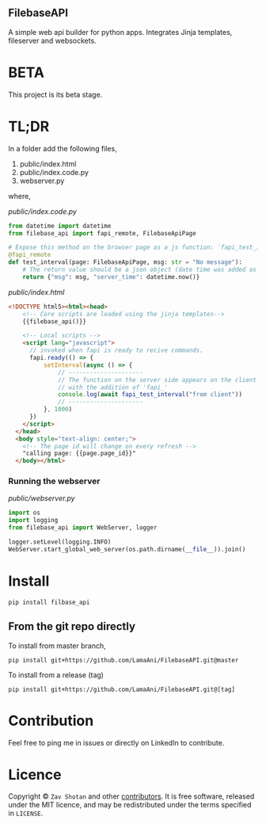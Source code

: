 ## FilebaseAPI

A simple web api builder for python apps. Integrates Jinja templates, fileserver and websockets.

# BETA

This project is its beta stage.

# TL;DR

In a folder add the following files,

1. public/index.html
1. public/index.code.py
1. webserver.py

where,

_public/index.code.py_

```python
from datetime import datetime
from filebase_api import fapi_remote, FilebaseApiPage

# Expose this method on the browser page as a js function: `fapi_test_interval(msg){...}`
@fapi_remote
def test_interval(page: FilebaseApiPage, msg: str = "No message"):
    # The return value should be a json object (date time was added as a special value)
    return {"msg": msg, "server_time": datetime.now()}

```

_public/index.html_

```html
<!DOCTYPE html5><html><head>
    <!-- Core scripts are loaded using the jinja templates-->
    {{filebase_api()}}

    <!-- Local scripts -->
    <script lang="javascript">
      // invoked when fapi is ready to recive commands.
      fapi.ready(() => {
          setInterval(async () => {
              // ---------------------
              // The function on the server side appears on the client
              // with the addition of 'fapi_'
              console.log(await fapi_test_interval("from client"))
              // ---------------------
          }, 1000)
      })
    </script>
  </head>
  <body style="text-align: center;">
    <!-- The page id will change on every refresh -->
    "calling page: {{page.page_id}}"
  </body></html>
```

### Running the webserver

_public/webserver.py_

```python
import os
import logging
from filebase_api import WebServer, logger

logger.setLevel(logging.INFO)
WebServer.start_global_web_server(os.path.dirname(__file__)).join()
```

# Install

```shell
pip install filbase_api
```

## From the git repo directly

To install from master branch,

```shell
pip install git+https://github.com/LamaAni/FilebaseAPI.git@master
```

To install from a release (tag)

```shell
pip install git+https://github.com/LamaAni/FilebaseAPI.git@[tag]
```

# Contribution

Feel free to ping me in issues or directly on LinkedIn to contribute.

# Licence

Copyright ©
`Zav Shotan` and other [contributors](https://github.com/LamaAni/postgres-xl-helm/graphs/contributors).
It is free software, released under the MIT licence, and may be redistributed under the terms specified in `LICENSE`.
